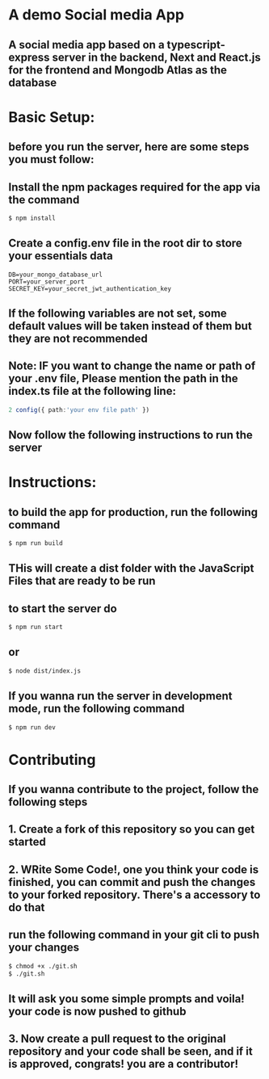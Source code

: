 
# A demo Social media App

## A social media app based on a typescript-express server in the backend, Next and React.js for the frontend and Mongodb Atlas as the database

# Basic Setup:
## before you run the server, here are some steps you must follow:

## Install the npm packages required for the app via the command
```sh
$ npm install
```

## Create a config.env file in the root dir to store your essentials data
```env
DB=your_mongo_database_url
PORT=your_server_port
SECRET_KEY=your_secret_jwt_authentication_key
```
## If the following variables are not set, some default values will be taken instead of them but they are not recommended

## Note: IF you want to change the name or path of your .env file, Please mention the path in the index.ts file at the following line:
```ts
2 config({ path:'your env file path' })
```
## Now follow the following instructions to run the server

# Instructions:
## to build the app for production, run the following command
```sh
$ npm run build
```
## THis will create a dist folder with the JavaScript Files that are ready to be run

## to start the server do
```sh
$ npm run start
```
## or
```sh
$ node dist/index.js
```

## If you wanna run the server in development mode, run the following command
```sh
$ npm run dev
```

# Contributing

## If you wanna contribute to the project, follow the following steps

## 1. Create a fork of this repository so you can get started
## 2. WRite Some Code!, one you think your code is finished, you can commit and push the changes to your forked repository. There's a accessory to do that
## run the following command in your git cli to push your changes
```sh
$ chmod +x ./git.sh
$ ./git.sh
```
## It will ask you some simple prompts and voila! your code is now pushed to github
## 3. Now create a pull request to the original repository and your code shall be seen, and if it is approved, congrats! you are a contributor!
